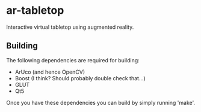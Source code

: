 ar-tabletop
===========

Interactive virtual tabletop using augmented reality.

Building
--------

The following dependencies are required for building:

 - ArUco (and hence OpenCV)
 - Boost (I think? Should probably double check that...)
 - GLUT
 - Qt5

Once you have these dependencies you can build by simply running 'make'.

